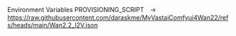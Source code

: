 Environment Variables
PROVISIONING_SCRIPT　→
https://raw.githubusercontent.com/daraskme/MyVastaiComfyui4Wan22/refs/heads/main/Wan2.2_I2V.json
